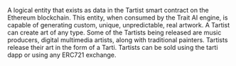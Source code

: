 A logical entity that exists as data in the Tartist smart contract on the Ethereum blockchain. This entity, when consumed by the Trait AI engine, is capable of generating custom, unique, unpredictable, real artwork. A Tartist can create art of any type. Some of the Tartists being released are music producers, digital multimedia artists, along with traditional painters. Tartists release their art in the form of a Tarti. Tartists can be sold using the tarti dapp or using any ERC721 exchange.
